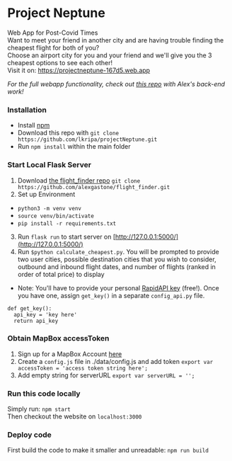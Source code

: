# Project Neptune

Web App for Post-Covid Times <br />
Want to meet your friend in another city and are having trouble finding the cheapest flight for both of you? <br />
Choose an airport city for you and your friend and we'll give you the 3 cheapest options to see each other! <br />
Visit it on: https://projectneptune-167d5.web.app

*For the full webapp functionality, check out [this repo](https://github.com/alexgastone/flight_finder) with Alex's back-end work!*

### Installation
 - Install [npm](https://www.npmjs.com/get-npm)
 - Download this repo with `git clone https://github.com/lkripa/projectNeptune.git`
 - Run `npm install` within the main folder 

### Start Local Flask Server
1. Download [the flight_finder repo](https://github.com/alexgastone/flight_finder) `git clone https://github.com/alexgastone/flight_finder.git`
2. Set up  Environment 
- `python3 -m venv venv`
- `source venv/bin/activate`
- `pip install -r requirements.txt`
3. Run `flask run` to start server on [http://127.0.0.1:5000/](http://127.0.0.1:5000/)
4. Run `$python calculate_cheapest.py`. You will be prompted to provide two user cities, possible destination cities that you wish to consider, outbound and inbound flight dates, and number of flights (ranked in order of total price) to display
  * Note: You'll have to provide your personal [RapidAPI key](https://rapidapi.com/skyscanner/api/skyscanner-flight-search) (free!). Once you have one, assign `get_key()` in a separate `config_api.py` file. 
  ``` 
  def get_key():
    api_key = 'key here'
    return api_key 
  ```

### Obtain MapBox accessToken
1. Sign up for a MapBox Account [here](https://account.mapbox.com/auth/signup/)
2. Create a `config.js` file in ./data/config.js and add token
`export var accessToken = 'access token string here';`
3. Add empty string for serverURL
`export var serverURL = '';`

### Run this code locally
Simply run: `npm start` <br />
Then checkout the website on `localhost:3000`

### Deploy code
First build the code to make it smaller and unreadable: `npm run build` <br />
<!-- Then deploy it with firebase (need to be setup and point to the `build` instead of the `public` folder) -->

